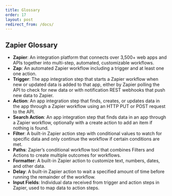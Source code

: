 ```yaml
---
title: Glossary
order: 17
layout: post
redirect_from: /docs/
---
```


## Zapier Glossary


- **Zapier**: An integration platform that connects over 3,500+ web apps and APIs together into multi-step, automated, customizable workflows.
- **Zap**: An automated Zapier workflow including a trigger and at least one one action.
- **Trigger**: The app integration step that starts a Zapier workflow when new or updated data is added to that app, either by Zapier polling the API to check for new data or with notification REST webhooks that push new data to Zapier.
- **Action**: An app integration step that finds, creates, or updates data in the app through a Zapier workflow using an HTTP PUT or POST request to the API.
- **Search Action**: An app integration step that finds data in an app through a Zapier workflow, optionally with a create action to add an item if nothing is found.
- **Filter**: A built-in Zapier action step with conditional values to watch for specific data and only continue the workflow if certain conditions are met.
- **Paths**: Zapier’s conditional workflow tool that combines Filters and Actions to create multiple outcomes for workflows.
- **Formatter**: A built-in Zapier action to customize text, numbers, dates, and other data.
- **Delay**: A built-in Zapier action to wait a specified amount of time before running the remainder of the workflow.
- **Input Fields**: Individual data received from trigger and action steps in Zapier, used to map data to action steps.